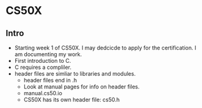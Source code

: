 # CS50X

## Intro

- Starting week 1 of CS50X.  I may dedcicde to apply for the certification.  I am documenting my work.
- First introduction to C.
- C requires a compliler.  
- header files are simliar to libraries and modules.
    - header files end in .h
    - Look at manual pages for info on header files.
    - manual.cs50.io
    - CS50X has its own header file: cs50.h

